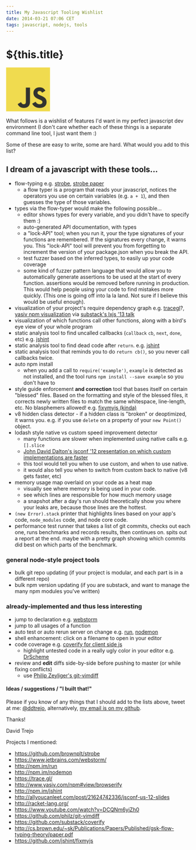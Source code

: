 ```yaml
---
title: My Javascript Tooling Wishlist
date: 2014-03-21 07:06 CET
tags: javascript, nodejs, tools
---
```

# ${this.title}

<img src="./images/js-logo.png" height="120px" class="mt0 fr p0 pl4 pb4"/>

What follows is a wishlist of features I'd want in my perfect javascript
dev environment (I don't care whether each of these things is a separate command
line tool, I just want them :)

<!-- more -->

Some of these are easy to write, some are hard. What would you add to this list?

## I dream of a javascript with these tools...
- flow-typing e.g. [strobe][1], [strobe paper][15]
  - a flow typer is a program that reads your javascript, notices the
    operators you use on certain variables (e.g. `a + 1`), and then guesses
    the type of those variables.
- types via the flow-typer would make the following possible...
  - editor shows types for every variable, and you didn't have to specify them
    :)
  - auto-generated API documentation, with types
  - a "lock-API" tool; when you run it, your the type signatures of your
    functions are remembered. If the signatures every change, it warns you.
    This "lock-API" tool will prevent you from forgetting to increment the
    version of your package.json when you break the API.
  - test fuzzer based on the inferred types, to easily up your code coverage
  - some kind of fuzzer pattern language that would allow you to automatically
    generate assertions to be used at the start of every function. assertions
    would be removed before running in production. This would help people
    using your code to find mistakes more quickly. (This one is going off into
    la la land. Not sure if I believe this would be useful enough).
- visualization of your project's require dependency graph e.g. [tracegl][5]?, [yasiv npm visualization][6] via [substack's lxjs '13 talk][10]
- visualization of which functions call other functions, along with a bird's eye
  view of your whole program
- static analysis tool to find uncalled callbacks (`callback` `cb`, `next`,
  `done`, etc) e.g. [jshint][7]
- static analysis tool to find dead code after `return`. e.g. [jshint][7]
- static analysis tool that reminds you to do `return cb()`, so you never call
  callbacks twice.
- auto npm install
  - when you add a call to `require('example')`, `example` is detected as not
    installed, and the tool runs `npm install --save example` so you don't
    have to
- style guide enforcement **and correction** tool that bases itself on certain
  "blessed" files. Based on the formatting and style of the blessed files, it
  corrects newly written files to match the same whitespace, line-length, etc.
  No blasphemers allowed! e.g. [fixymyjs (kinda)][16]
- v8 hidden class detector - if a hidden class is "broken" or deoptimized, it
  warns you. e.g. if you use `delete` on a property of your `new Point()`
  object.
- lodash style native vs custom speed improvement detector
  - many functions are slower when implemented using native calls e.g. `[].slice`
  - [John David Dalton's jsconf '12 presentation on which custom implementations are faster][8]
  - this tool would tell you when to use custom, and when to use native.
  - it would also tell you when to switch from custom back to native (v8 gets
    faster, etc)
- memory usage map overlaid on your code as a heat map
  - visually see where memory is being used in your code.
  - see which lines are responsible for how much memory usage
  - a snapshot after a day's run should theoretically show you where your
    leaks are, because those lines are the hottest.
- `(new Error).stack` printer that highlights lines based on your app's code,
  `node_modules` code, and node core code.
- performance test runner that takes a list of git commits, checks out each one,
  runs benchmarks and records results, then continues on. spits out a report at
  the end. maybe with a pretty graph showing which commits did best on which
  parts of the benchmark.

### general node-style project tools
- bulk git repo updating (if your project is modular, and each part is in a
  different repo)
- bulk npm version updating (if you are substack, and want to manage the many
  npm modules you've written)

### already-implemented and thus less interesting
- jump to declaration e.g. [webstorm][2]
- jump to all usages of a function
- auto test or auto rerun server on change e.g. [run][3], [nodemon][4]
- shell enhancement: click on a filename to open in your editor
- code coverage e.g. [coverify for client side js][14]
  - highlight untested code in a really ugly color in your editor
    e.g. [DrScheme][9]
- review and **edit** diffs side-by-side before pushing to master (or while fixing
  conflicts)
  - use [Philip Zeyliger's git-vimdiff][13]

#### Ideas / suggestions / "I built that!"
Please if you know of any things that I should add to the lists above, tweet
at me: [@ddtrejo][11], alternatively, [my email is on my github][12].

Thanks!

David Trejo

[1]: https://github.com/brownplt/strobe
[2]: https://www.jetbrains.com/webstorm/
[3]: http://npm.im/run
[4]: http://npm.im/nodemon
[5]: https://trace.gl/
[6]: http://www.yasiv.com/npm#view/browserify
[7]: http://npm.im/jshint
[8]: http://allyoucanleet.com/post/21624742336/jsconf-us-12-slides
[9]: http://racket-lang.org/
[10]:https://www.youtube.com/watch?v=DCQNm6yiZh0
[13]:https://github.com/philz/git-vimdiff
[14]:https://github.com/substack/coverify
[15]:http://cs.brown.edu/~sk/Publications/Papers/Published/gsk-flow-typing-theory/paper.pdf
[16]:https://github.com/jshint/fixmyjs

[11]:http://twitter.com/ddtrejo
[12]:https://github.com/dtrejo

Projects I mentioned:

- <https://github.com/brownplt/strobe>
- <https://www.jetbrains.com/webstorm/>
- <http://npm.im/run>
- <http://npm.im/nodemon>
- <https://trace.gl/>
- <http://www.yasiv.com/npm#view/browserify>
- <http://npm.im/jshint>
- <http://allyoucanleet.com/post/21624742336/jsconf-us-12-slides>
- <http://racket-lang.org/>
- <https://www.youtube.com/watch?v=DCQNm6yiZh0>
- <https://github.com/philz/git-vimdiff>
- <https://github.com/substack/coverify>
- <http://cs.brown.edu/~sk/Publications/Papers/Published/gsk-flow-typing-theory/paper.pdf>
- <https://github.com/jshint/fixmyjs>
